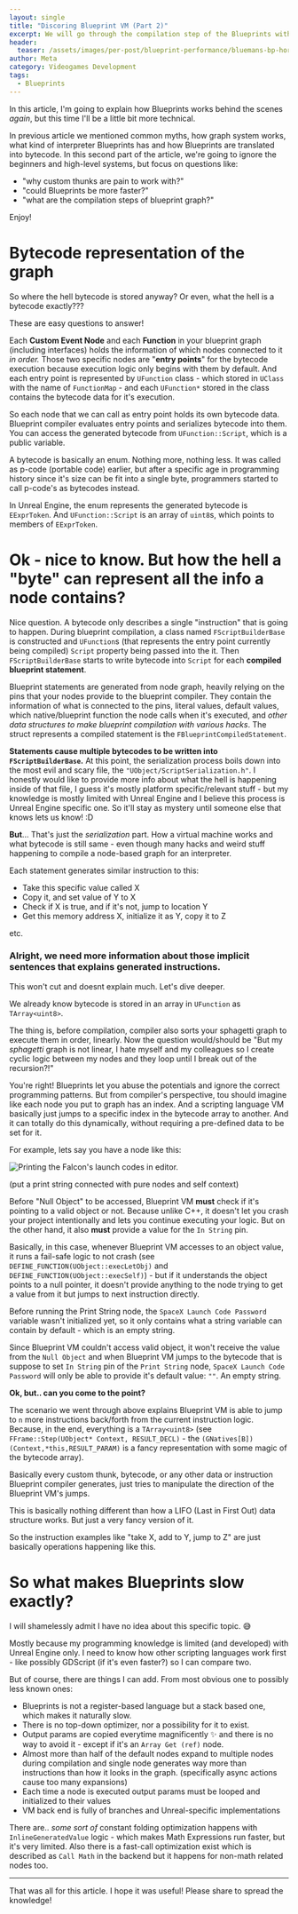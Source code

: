 ```yaml
---
layout: single
title: "Discoring Blueprint VM (Part 2)"
excerpt: We will go through the compilation step of the Blueprints with more technical details.
header:
  teaser: /assets/images/per-post/blueprint-performance/bluemans-bp-horror.png
author: Meta
category: Videogames Development
tags:
  - Blueprints
---
```


In this article, I'm going to explain how Blueprints works behind the scenes *again*, but this time I'll be a little bit more technical. 

In previous article we mentioned common myths, how graph system works, what kind of interpreter Blueprints has and how Blueprints are translated into bytecode. In this second part of the article, we're going to ignore the beginners and high-level systems, but focus on questions like:

- "why custom thunks are pain to work with?" 
- "could Blueprints be more faster?" 
- "what are the compilation steps of blueprint graph?"

Enjoy!

# Bytecode representation of the graph

So where the hell bytecode is stored anyway? Or even, what the hell is a bytecode exactly???

These are easy questions to answer! 

Each **Custom Event Node** and each **Function** in your blueprint graph (including interfaces) holds the information of which nodes connected to it *in order.* Those two specific nodes are "**entry points**" for the bytecode execution because execution logic only begins with them by default. And each entry point is represented by `UFunction` class - which stored in `UClass` with the name of `FunctionMap` - and each `UFunction*` stored in the class contains the bytecode data for it's execution.

So each node that we can call as entry point holds its own bytecode data. Blueprint compiler evaluates entry points and serializes bytecode into them. You can access the generated bytecode from `UFunction::Script`, which is a public variable.

A bytecode is basically an enum. Nothing more, nothing less. It was called as p-code (portable code) earlier, but after a specific age in programming history since it's size can be fit into a single byte, programmers started to call p-code's as bytecodes instead.

In Unreal Engine, the enum represents the generated bytecode is `EExprToken`. And `UFunction::Script` is an array of `uint8`s, which points to members of `EExprToken`.

# Ok - nice to know. But how the hell a "byte" can represent all the info a node contains?

Nice question. A bytecode only describes a single "instruction" that is going to happen. During blueprint compilation, a class named `FScriptBuilderBase` is constructed and `UFunction`s (that represents the entry point currently being compiled) `Script` property being passed into the it. Then `FScriptBuilderBase` starts to write bytecode into `Script` for each **compiled blueprint statement**. 

Blueprint statements are generated from node graph, heavily relying on the pins that your nodes provide to the blueprint compiler. They contain the information of what is connected to the pins, literal values, default values, which native/blueprint function the node calls when it's executed, and *other data structures to make blueprint compilation with various hacks*. The struct represents a compiled statement is the `FBlueprintCompiledStatement`.

**Statements cause multiple bytecodes to be written into `FScriptBuilderBase`.** At this point, the serialization process boils down into the most evil and scary file, the `"UObject/ScriptSerialization.h"`. I honestly would like to provide more info about what the hell is happening inside of that file, I guess it's mostly platform specific/relevant stuff - but my knowledge is mostly limited with Unreal Engine and I believe this process is Unreal Engine specific one. So it'll stay as mystery until someone else that knows lets us know! :D

**But**... That's just the *serialization* part. How a virtual machine works and what bytecode is still same - even though many hacks and weird stuff happening to compile a node-based graph for an interpreter. 

Each statement generates similar instruction to this:

- Take this specific value called X
- Copy it, and set value of Y to X
- Check if X is true, and if it's not, jump to location Y
- Get this memory address X, initialize it as Y, copy it to Z 

etc.

### Alright, we need more information about those implicit sentences that explains generated instructions.

This won't cut and doesnt explain much. Let's dive deeper.

We already know bytecode is stored in an array in `UFunction` as `TArray<uint8>`. 

The thing is, before compilation, compiler also sorts your sphagetti graph to execute them in order, linearly. Now the question would/should be "But my *sphagetti* graph is not linear, I hate myself and my colleagues so I create cyclic logic between my nodes and they loop until I break out of the recursion?!"

You're right! Blueprints let you abuse the potentials and ignore the correct programming patterns. But from compiler's perspective, tou should imagine like each node you put to graph has an index. And a scripting language VM basically just jumps to a specific index in the bytecode array to another. And it can totally do this dynamically, without requiring a pre-defined data to be set for it.

For example, lets say you have a node like this:

![Printing the Falcon's launch codes in editor.](/assets/images/per-post/blueprint-part-two/launch-code-print.png)

(put a print string connected with pure nodes and self context)

Before "Null Object" to be accessed, Blueprint VM **must** check if it's pointing to a valid object or not. Because unlike C++, it doesn't let you crash your project intentionally and lets you continue executing your logic. But on the other hand, it also **must** provide a value for the `In String` pin. 

Basically, in this case, whenever Blueprint VM accesses to an object value, it runs a fail-safe logic to not crash (see `DEFINE_FUNCTION(UObject::execLetObj)` and `DEFINE_FUNCTION(UObject::execSelf)`) - but if it understands the object points to a null pointer, it doesn't provide anything to the node trying to get a value from it but jumps to next instruction directly.

Before running the Print String node, the `SpaceX Launch Code Password` variable wasn't initialized yet, so it only contains what a string variable can contain by default - which is an empty string. 

Since Blueprint VM couldn't access valid object, it won't receive the value from the `Null Object` and when Blueprint VM jumps to the bytecode that is suppose to set `In String` pin of the `Print String` node, `SpaceX Launch Code Password` will only be able to provide it's default value: `""`. An empty string.

**Ok, but.. can you come to the point?**

The scenario we went through above explains Blueprint VM is able to jump to `n` more instructions back/forth from the current instruction logic. Because, in the end, everything is a `TArray<uint8>` (see `FFrame::Step(UObject* Context, RESULT_DECL)` - the `(GNatives[B])(Context,*this,RESULT_PARAM)` is a fancy representation with some magic of the bytecode array).

Basically every custom thunk, bytecode, or any other data or instruction Blueprint compiler generates, just tries to manipulate the direction of the Blueprint VM's jumps.

This is basically nothing different than how a LIFO (Last in First Out) data structure works. But just a very fancy version of it.

So the instruction examples like "take X, add to Y, jump to Z" are just basically operations happening like this.

# So what makes Blueprints slow exactly?

I will shamelessly admit I have no idea about this specific topic. :sweat_smile:

Mostly because my programming knowledge is limited (and developed) with Unreal Engine only. I need to know how other scripting languages work first - like possibly GDScript (if it's even faster?) so I can compare two.

But of course, there are things I can add. From most obvious one to possibly less known ones:

- Blueprints is not a register-based language but a stack based one, which makes it naturally slow.
- There is no top-down optimizer, nor a possibility for it to exist. 
- Output params are copied everytime magnificently :sparkles: and there is no way to avoid it - except if it's an `Array Get (ref)` node.
- Almost more than half of the default nodes expand to multiple nodes during compilation and single node generates way more than instructions than how it looks in the graph. (specifically async actions cause too many expansions)
- Each time a node is executed output params must be looped and initialized to their values
- VM back end is fully of branches and Unreal-specific implementations 

There are.. *some sort of* constant folding optimization happens with `InlineGeneratedValue` logic - which makes Math Expressions run faster, but it's very limited. Also there is a fast-call optimization exist which is described as `Call Math` in the backend but it happens for non-math related nodes too. 

---

That was all for this article. I hope it was useful! Please share to spread the knowledge!
